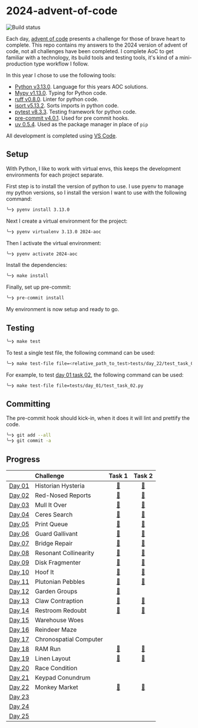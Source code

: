 # 2024-advent-of-code

![Build status](https://github.com/andrewfitzy/2024-advent-of-code/actions/workflows/build-and-test-project.yml/badge.svg)

Each day, [advent of code](https://adventofcode.com/2024) presents a challenge for those of brave heart to complete.
This repo contains my answers to the 2024 version of advent of code, not all challenges have been completed. I complete
AoC to get familiar with a technology, its build tools and testing tools, it's kind of a mini-production type workflow
I follow.

In this year I chose to use the following tools:
- [Python v3.13.0](https://www.python.org). Language for this years AOC solutions.
- [Mypy v1.13.0](https://mypy.readthedocs.io/en/stable/). Typing for Python code.
- [ruff v0.8.0](https://docs.astral.sh/ruff/). Linter for python code.
- [isort v5.13.2](https://pycqa.github.io/isort/). Sorts imports in python code.
- [pytest v8.3.3](https://docs.pytest.org/en/7.4.x/). Testing framework for python code.
- [pre-commit v4.0.1](https://pre-commit.com). Used for pre commit hooks.
- [uv 0.5.4](https://docs.astral.sh/uv/). Used as the package manager in place of `pip`

All development is completed using [VS Code](https://code.visualstudio.com).

## Setup
With Python, I like to work with virtual envs, this keeps the development environments for each project separate.

First step is to install the version of python to use. I use pyenv to manage my python versions, so I install
the version I want to use with the following command:
```bash
╰─❯ pyenv install 3.13.0
````

Next I create a virtual environment for the project:
```bash
╰─❯ pyenv virtualenv 3.13.0 2024-aoc
```

Then I activate the virtual environment:
```bash
╰─❯ pyenv activate 2024-aoc
```

Install the dependencies:
```bash
╰─❯ make install
```

Finally, set up pre-commit:
```bash
╰─❯ pre-commit install
```

My environment is now setup and ready to go.

## Testing
```bash
╰─❯ make test
```

To test a single test file, the following command can be used:
```bash
╰─❯ make test-file file=<relative_path_to_test>tests/day_22/test_task_02.py
```
For example, to test [day 01 task 02](https://github.com/andrewfitzy/2024-advent-of-code/blob/main/tests/day_01/test_task_02.py), the following command can be used:
```bash
╰─❯ make test-file file=tests/day_01/test_task_02.py
```

## Committing
The pre-commit hook should kick-in, when it does it will lint and prettify the code.
```bash
╰─❯ git add --all
╰─❯ git commit -a
```

## Progress
|                                                | Challenge              |                                         Task 1                                          |                                         Task 2                                          |
| :--------------------------------------------- | :--------------------- | :-------------------------------------------------------------------------------------: | :-------------------------------------------------------------------------------------: |
| [Day 01](https://adventofcode.com/2024/day/1)  | Historian Hysteria     | [🌟](https://github.com/andrewfitzy/2024-advent-of-code/blob/main/src/day_01/task_01.py) | [🌟](https://github.com/andrewfitzy/2024-advent-of-code/blob/main/src/day_01/task_02.py) |
| [Day 02](https://adventofcode.com/2024/day/2)  | Red-Nosed Reports      | [🌟](https://github.com/andrewfitzy/2024-advent-of-code/blob/main/src/day_02/task_01.py) | [🌟](https://github.com/andrewfitzy/2024-advent-of-code/blob/main/src/day_02/task_02.py) |
| [Day 03](https://adventofcode.com/2024/day/3)  | Mull It Over           | [🌟](https://github.com/andrewfitzy/2024-advent-of-code/blob/main/src/day_03/task_01.py) | [🌟](https://github.com/andrewfitzy/2024-advent-of-code/blob/main/src/day_03/task_02.py) |
| [Day 04](https://adventofcode.com/2024/day/4)  | Ceres Search           | [🌟](https://github.com/andrewfitzy/2024-advent-of-code/blob/main/src/day_04/task_01.py) | [🌟](https://github.com/andrewfitzy/2024-advent-of-code/blob/main/src/day_04/task_02.py) |
| [Day 05](https://adventofcode.com/2024/day/5)  | Print Queue            | [🌟](https://github.com/andrewfitzy/2024-advent-of-code/blob/main/src/day_05/task_01.py) | [🌟](https://github.com/andrewfitzy/2024-advent-of-code/blob/main/src/day_05/task_02.py) |
| [Day 06](https://adventofcode.com/2024/day/6)  | Guard Gallivant        | [🌟](https://github.com/andrewfitzy/2024-advent-of-code/blob/main/src/day_06/task_01.py) | [🌟](https://github.com/andrewfitzy/2024-advent-of-code/blob/main/src/day_06/task_02.py) |
| [Day 07](https://adventofcode.com/2024/day/7)  | Bridge Repair          | [🌟](https://github.com/andrewfitzy/2024-advent-of-code/blob/main/src/day_07/task_01.py) | [🌟](https://github.com/andrewfitzy/2024-advent-of-code/blob/main/src/day_07/task_02.py) |
| [Day 08](https://adventofcode.com/2024/day/8)  | Resonant Collinearity  | [🌟](https://github.com/andrewfitzy/2024-advent-of-code/blob/main/src/day_08/task_01.py) | [🌟](https://github.com/andrewfitzy/2024-advent-of-code/blob/main/src/day_08/task_02.py) |
| [Day 09](https://adventofcode.com/2024/day/9)  | Disk Fragmenter        | [🌟](https://github.com/andrewfitzy/2024-advent-of-code/blob/main/src/day_09/task_01.py) | [🌟](https://github.com/andrewfitzy/2024-advent-of-code/blob/main/src/day_09/task_02.py) |
| [Day 10](https://adventofcode.com/2024/day/10) | Hoof It                | [🌟](https://github.com/andrewfitzy/2024-advent-of-code/blob/main/src/day_10/task_01.py) | [🌟](https://github.com/andrewfitzy/2024-advent-of-code/blob/main/src/day_10/task_02.py) |
| [Day 11](https://adventofcode.com/2024/day/11) | Plutonian Pebbles      | [🌟](https://github.com/andrewfitzy/2024-advent-of-code/blob/main/src/day_11/task_01.py) | [🌟](https://github.com/andrewfitzy/2024-advent-of-code/blob/main/src/day_11/task_02.py) |
| [Day 12](https://adventofcode.com/2024/day/12) | Garden Groups          | [🌟](https://github.com/andrewfitzy/2024-advent-of-code/blob/main/src/day_12/task_01.py) |                                                                                         |
| [Day 13](https://adventofcode.com/2024/day/13) | Claw Contraption       | [🌟](https://github.com/andrewfitzy/2024-advent-of-code/blob/main/src/day_13/task_01.py) | [🌟](https://github.com/andrewfitzy/2024-advent-of-code/blob/main/src/day_13/task_02.py) |
| [Day 14](https://adventofcode.com/2024/day/14) | Restroom Redoubt       | [🌟](https://github.com/andrewfitzy/2024-advent-of-code/blob/main/src/day_14/task_01.py) | [🌟](https://github.com/andrewfitzy/2024-advent-of-code/blob/main/src/day_14/task_02.py) |
| [Day 15](https://adventofcode.com/2024/day/15) | Warehouse Woes         |                                                                                         |                                                                                         |
| [Day 16](https://adventofcode.com/2024/day/16) | Reindeer Maze          |                                                                                         |                                                                                         |
| [Day 17](https://adventofcode.com/2024/day/17) | Chronospatial Computer |                                                                                         |                                                                                         |
| [Day 18](https://adventofcode.com/2024/day/18) | RAM Run                | [🌟](https://github.com/andrewfitzy/2024-advent-of-code/blob/main/src/day_18/task_01.py) | [🌟](https://github.com/andrewfitzy/2024-advent-of-code/blob/main/src/day_18/task_02.py) |
| [Day 19](https://adventofcode.com/2024/day/19) | Linen Layout           | [🌟](https://github.com/andrewfitzy/2024-advent-of-code/blob/main/src/day_19/task_01.py) | [🌟](https://github.com/andrewfitzy/2024-advent-of-code/blob/main/src/day_19/task_02.py) |
| [Day 20](https://adventofcode.com/2024/day/20) | Race Condition         |                                                                                         |                                                                                         |
| [Day 21](https://adventofcode.com/2024/day/21) | Keypad Conundrum       |                                                                                         |                                                                                         |
| [Day 22](https://adventofcode.com/2024/day/22) | Monkey Market          | [🌟](https://github.com/andrewfitzy/2024-advent-of-code/blob/main/src/day_22/task_01.py) | [🌟](https://github.com/andrewfitzy/2024-advent-of-code/blob/main/src/day_22/task_02.py) |
| [Day 23](https://adventofcode.com/2024/day/23) |                    |                                                                                         |                                                                                         |
| [Day 24](https://adventofcode.com/2024/day/24) |                    |                                                                                         |                                                                                         |
| [Day 25](https://adventofcode.com/2024/day/25) |                    |                                                                                         |                                                                                         |